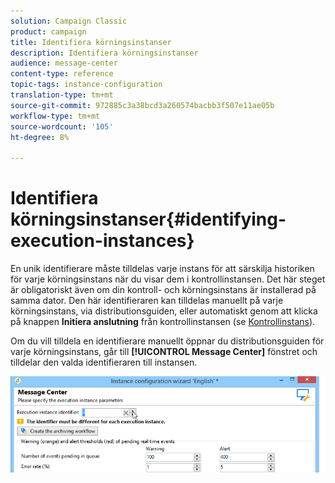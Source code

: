 ```yaml
---
solution: Campaign Classic
product: campaign
title: Identifiera körningsinstanser
description: Identifiera körningsinstanser
audience: message-center
content-type: reference
topic-tags: instance-configuration
translation-type: tm+mt
source-git-commit: 972885c3a38bcd3a260574bacbb3f507e11ae05b
workflow-type: tm+mt
source-wordcount: '105'
ht-degree: 8%

---
```



# Identifiera körningsinstanser{#identifying-execution-instances}

En unik identifierare måste tilldelas varje instans för att särskilja historiken för varje körningsinstans när du visar dem i kontrollinstansen. Det här steget är obligatoriskt även om din kontroll- och körningsinstans är installerad på samma dator. Den här identifieraren kan tilldelas manuellt på varje körningsinstans, via distributionsguiden, eller automatiskt genom att klicka på knappen **Initiera anslutning** från kontrollinstansen (se [Kontrollinstans](../../message-center/using/creating-a-shared-connection.md#control-instance)).

Om du vill tilldela en identifierare manuellt öppnar du distributionsguiden för varje körningsinstans, går till **[!UICONTROL Message Center]** fönstret och tilldelar den valda identifieraren till instansen.

![](assets/messagecenter_id_execinstance_001.png)

